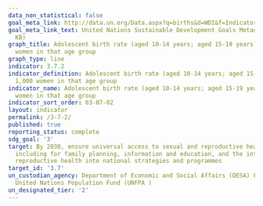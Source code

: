 ```yaml
---
data_non_statistical: false
goal_meta_link: http://data.un.org/Data.aspx?q=births&d=WDI&f=Indicator_Code%3aSP.ADO.TFRT
goal_meta_link_text: United Nations Sustainable Development Goals Metadata (PDF 90.8
  KB)
graph_title: Adolescent birth rate (aged 10-14 years; aged 15-19 years) per 1,000
  women in that age group
graph_type: line
indicator: 3.7.2
indicator_definition: Adolescent birth rate (aged 10-14 years; aged 15-19 years) per
  1,000 women in that age group
indicator_name: Adolescent birth rate (aged 10-14 years; aged 15-19 years) per 1,000
  women in that age group
indicator_sort_order: 03-07-02
layout: indicator
permalink: /3-7-2/
published: true
reporting_status: complete
sdg_goal: '3'
target: By 2030, ensure universal access to sexual and reproductive health-care services,
  including for family planning, information and education, and the integration of
  reproductive health into national strategies and programmes
target_id: '3.7'
un_custodian_agency: Department of Economic and Social Affairs (DESA) Population Division
  United Nations Population Fund (UNFPA )
un_designated_tier: '2'
---
```

